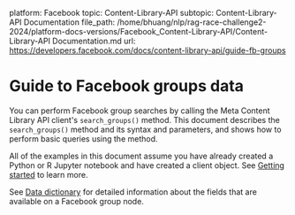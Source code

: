 platform: Facebook
topic: Content-Library-API
subtopic: Content-Library-API Documentation
file_path: /home/bhuang/nlp/rag-race-challenge2-2024/platform-docs-versions/Facebook_Content-Library-API/Content-Library-API Documentation.md
url: https://developers.facebook.com/docs/content-library-api/guide-fb-groups

# Guide to Facebook groups data

You can perform Facebook group searches by calling the Meta Content Library API client's `search_groups()` method. This document describes the `search_groups()` method and its syntax and parameters, and shows how to perform basic queries using the method.

All of the examples in this document assume you have already created a Python or R Jupyter notebook and have created a client object. See [Getting started](https://developers.facebook.com/docs/content-library-api/quick-start) to learn more.

See [Data dictionary](https://developers.facebook.com/docs/content-library-api/data#dd-fb-group) for detailed information about the fields that are available on a Facebook group node.